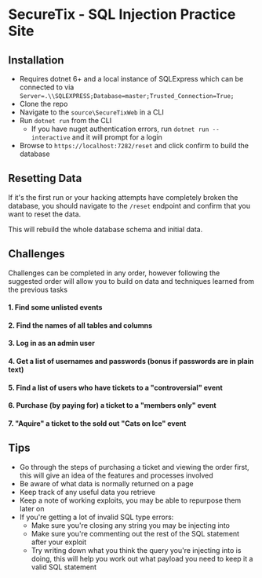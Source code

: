 # SecureTix - SQL Injection Practice Site

## Installation
* Requires dotnet 6+ and a local instance of SQLExpress which can be connected to via `Server=.\\SQLEXPRESS;Database=master;Trusted_Connection=True;`
* Clone the repo
* Navigate to the `source\SecureTixWeb` in a CLI
* Run `dotnet run` from the CLI
  * If you have nuget authentication errors, run `dotnet run --interactive` and it will prompt for a login
* Browse to `https://localhost:7282/reset` and click confirm to build the database

## Resetting Data
If it's the first run or your hacking attempts have completely broken the database, you should navigate to the `/reset` endpoint and confirm that you want to reset the data.

This will rebuild the whole database schema and initial data.

## Challenges
Challenges can be completed in any order, however following the suggested order will allow you to build on data and techniques learned from the previous tasks
#### 1. Find some unlisted events
#### 2. Find the names of all tables and columns
#### 3. Log in as an admin user
#### 4. Get a list of usernames and passwords (bonus if passwords are in plain text)
#### 5. Find a list of users who have tickets to a "controversial" event
#### 6. Purchase (by paying for) a ticket to a "members only" event
#### 7. "Aquire" a ticket to the sold out "Cats on Ice" event

## Tips
* Go through the steps of purchasing a ticket and viewing the order first, this will give an idea of the features and processes involved
* Be aware of what data is normally returned on a page 
* Keep track of any useful data you retrieve
* Keep a note of working exploits, you may be able to repurpose them later on
* If you're getting a lot of invalid SQL type errors:
  *  Make sure you're closing any string you may be injecting into
  *  Make sure you're commenting out the rest of the SQL statement after your exploit
  *  Try writing down what you think the query you're injecting into is doing, this will help you work out what payload you need to keep it a valid SQL statement

